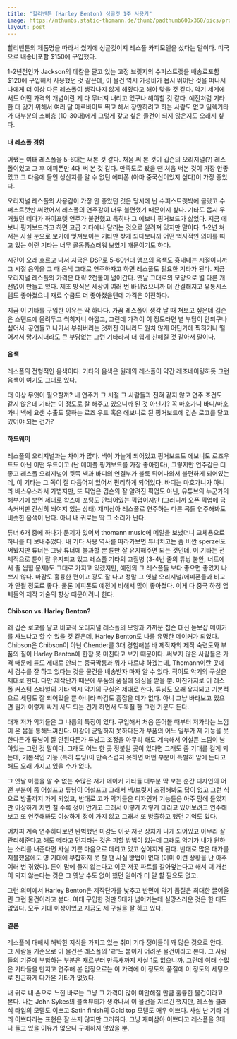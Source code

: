 ```yaml
---
title: "할리벤튼 (Harley Benton) 싱글컷 1주 사용기"
image: https://mthumbs.static-thomann.de/thumb/padthumb600x360/pics/prod/362633.jpg
layout: post
---
```


할리벤튼의 제품명을 따라서 썼기에 싱글컷이지 레스폴 카피모델을 샀다는 말이다. 미국으로 배송비포함 $150에 구입했다.

1-2년전인가 Jackson의 데칼을 달고 있는 고정 브릿지의 수퍼스트랫을 배송료포함 $120에 구입해서 사용했던 것 같은데, 이 물건 역시 가성비가 몹시 뛰어난 것을 떠나서 나에게 더 이상 다른 레스폴이 생각나지 않게 해줬다고 해야 맞을 것 같다. 악기 세계에서도 어떤 가격의 개념이란 게 다 무너져 내리고 있구나 해야할 것 같다. 예전처럼 기타 한 대 갖기 위해서 여러 달 아르바이트 뛰고 해서 장만하려고 하는 사람도 없고 일렉기타가 대부분의 소비층 (10-30대)에게 그렇게 갖고 싶은 물건이 되지 않은지도 오래지 싶다. 

#### 내 레스폴 경험

어쨌든 여태 레스폴을 5-6대는 써본 것 같다. 처음 써 본 것이 깁슨의 오리지널(?) 레스폴이었고 그 후 에피폰만 4대 써 본 것 같다. 만족도로 봤을 땐 처음 써본 것이 가장 안좋았고 그 다음에 들인 생산지를 알 수 없던 에피폰 (아마 중국산이었지 싶다)이 가장 좋았다. 

오리지널 레스폴의 사용감이 가장 안 좋았던 것은 당시에 난 수퍼스트랫밖에 몰랐고 수퍼스트랫만 써왔어서 레스폴의 연주감이 너무 불편했기 때문이지 싶다. 기타도 몹시 무거웠던 데다가 하이프렛 연주가 불편했고 특히나 그 에보니 핑거보드가 싫었다. 지금 에보니 핑거보드라고 하면 고급 기타에나 달리는 것으로 알려져 있지만 말이다. 1-2년 쳐서는 사실 눈으로 보기에 멋져보이는 기타만 찾게 되다보니까 어떤 역사적인 의미를 띠고 있는 이런 기타는 너무 골동품스러워 보였기 때문이기도 하다.

시간이 오래 흐르고 나서 지금은 DSP로 5-60년대 앰프의 음색도 흉내내는 시절이니까 그 시절 음악을 그 때 음색 그대로 연주하자고 하면 레스폴도 필요한 기타가 된다. 지금 오리지널 레스폴의 가격은 대략 2천불이 넘어간다. 옛날 그대로의 모양으로 별 다른 개선없이 만들고 있다. 제조 방식은 세상이 여러 번 바뀌었으니까 더 간결해지고 유통시스템도 좋아졌으니 재료 수급도 더 좋아졌을텐데 가격은 여전하다. 

지금 이 기타를 구입한 이유는 딱 하나다. 가끔 레스폴이 생각 날 때 쳐보고 싶은데 깁슨은 스탠드에 올려두고 썩히자니 아깝고, 그런데 가격이 이 정도라면 별 부담이 안되구나 싶어서. 공연들고 나가서 부숴버리는 것까진 아니라도 원치 않게 어딘가에 찍히거나 떨어져서 망가지더라도 큰 부담없는 그런 기타라서 더 쉽게 친해질 것 같아서 말이다. 

#### 음색

레스폴의 전형적인 음색이다. 기타의 음색은 원래의 레스폴이 약간 레조네이팅하듯 그런 음색이 여기도 그대로 있다. 

더 이상 무엇이 필요할까? 내 연주가 그 시절 그 사람들과 전혀 같지 않고 연주 조건도 같지 않은데 기타는 이 정도로 잘 해주고 있으니까 된 것 아닌가? 꼭 마호가니 바디/마호가니 넥에 요샌 수출도 못하는 로즈 우드 혹은 에보니로 된 핑거보드에 깁슨 로고를 달고 있어야 되는 건가? 

#### 하드웨어

레스폴의 오리지널과는 차이가 많다. 넥이 가늘게 되어있고 핑거보드도 에보니도 로즈우드도 아닌 어떤 우드이고 (난 메이플 핑거보드를 가장 좋아한다), 그렇지만 연주감은 더 좋고 레스폴 오리지널이 뒷쪽 넥과 바디의 연결부가 불룩 튀어나와서 불편하게 되어있는데, 이 기타는 그 쪽이 잘 다듬어져 있어서 편리하게 되어있다. 바디는 마호가니가 아니라 배스우스라서 가볍지만, 또 픽업은 깁슨의 잘 알려진 픽업도 아닌, 유튜브의 누군가의 해부기에 보면 제대로 왁스에 포팅도 안되어있는 픽업이지만 (그러니까 오픈 픽업에 금속커버만 간신히 씌여지 있는 상태) 재미삼아 레스폴로 연주하는 다른 곡들 연주해봐도 비슷한 음색이 난다. 아니 내 귀로는 딱 그 소리가 난다. 

튜너 6개 중에 하나가 문제가 있어서 thomann music에 메일을 보냈더니 교체용으로 하나를 더 보내주었다. 내 기타 사용 역사를 따라가보면 튜너치고는 좀 비싼 sperzel도 써봤지만 튜너는 그냥 튜너에 불과할 뿐 튠만 잘 유지해주면 되는 것인데, 이 기타는 전체적으로 튠이 잘 유지되고 있고 레스폴 기타의 고질병 (3-4번 줄의 튜닝 불안, 너트에서 줄 씹힘 문제)도 그대로 가지고 있겠지만, 예전의 그 레스폴들 보다 좋으면 좋았지 나쁘지 않다. 마감도 훌륭한 편이고 광도 잘 나고 정말 그 옛날 오리지널/에피폰들과 비교가 안될 정도로 좋다. 물론 에피폰도 예전에 비해서 많이 좋아졌다. 이게 다 중국 하청 업체들의 제작 기술의 향상 때문이려니 한다.

#### Chibson vs. Harley Benton?

왜 깁슨 로고를 달고 비교적 오리지널 레스폴의 모양과 가까운 칩슨 대신 듣보잡 메이커를 사느냐고 할 수 있을 것 같은데, Harley Benton도 나름 유명한 메이커가 되었다. Chibson은 Chibson이 아닌 Chender를 3대 경험해본 바 제작자의 제작 숙련도와 부품의 질이 Harley Benton에 한참 못 미친다고 보기 때문이다. 써보지 않은 사람들은 가격 때문에 튠도 제대로 안되는 중국짝퉁과 뭐가 다르냐 하겠는데, Thomann이란 곳에서 검수를 잘 하고 있다는 것을 물건을 배송받자 마자 알 수 있다. 적어도 악기의 구실은 제대로 한다. 다만 제작단가 때문에 부품의 품질에 의심을 받을 뿐. 마찬가지로 이 레스폴 커스텀 스타일의 기타 역시 악기의 구실은 제대로 한다. 튜닝도 오래 유지되고 기본적으로 세팅도 잘 되어있을 뿐 아니라 마감도 흠잡을 데가 없다. 아니 그냥 바라보고 있으면 뭔가 이렇게 싸게 사도 되는 건가 하면서 도둑질 한 그런 기분도 든다. 

대개 저가 악기들은 그 나름의 특징이 있다. 구입해서 처음 뜯어볼 때부터 저가라는 느낌이 온 몸을 통해느껴진다. 마감이 균일하지 못하다든가 부품의 어느 일부가 제 기능을 못한다든가 튜닝이 잘 안된다든가 튜닝고 조정을 아무리 해도 계속해서 어설픈 느낌이 남아있는 그런 것 말이다. 그래도 어느 한 곳 정붙일 곳이 있다면 그래도 좀 기대를 걸게 되는데, 기본적인 기능 (특히 튜닝)이 만족스럽지 못하면 어떤 부분이 특별히 맘에 든다고 해도 오래 가지고 있을 수가 없다. 

그 옛날 이름을 알 수 없는 수많은 저가 메이커 기타들 대부분 딱 보는 순간 디자인의 어떤 부분이 좀 어설프고 튜닝이 어설프고 그래서 넥/브릿지 조정해봐도 답이 없고 그런 식으로 방출까지 가게 되었고, 반대로 고가 악기들은 디자인과 기능들은 아주 맘에 들었지만 이상하게 치면 칠 수록 정이 안가고 그래서 이렇게 저렇게 데리고 있어보려고 연주해보고 또 연주해봐도 이상하게 정이 가지 않고 그래서 또 방출하고 했던 기억도 있다. 

어차피 계속 연주하다보면 완벽했던 마감도 이곳 저곳 상처가 나게 되어있고 아무리 잘 관리해준다고 해도 떼타고 먼지타는 것은 피할 방법이 없는데 그래도 악기가 내가 원하는 소리를 내준다면 사실 기쁜 마음으로 데리고 있고 싶어지게 된다. 반대로 많은 대가를 지불했음에도 영 기대에 부합하지 못 할 땐 사실 방법이 없다 (이미 이런 상황을 난 아주 여러 번 겪었다). 톤이 맘에 들지 않는다고 이곳 저곳 파트를 갈아엎는다고 해서 더 개선이 되지 않는다는 것은 그 옛날 수도 없이 했던 일이라 더 말 할 필요도 없고.

그런 의미에서 Harley Benton은 제작단가를 낮추고 반면에 악기 품질은 최대한 끌어올린 그런 물건이라고 본다. 여태 구입한 것만 5대가 넘어가는데 실망스러운 것은 한 대도 없었다. 모두 기대 이상이었고 지금도 제 구실을 잘 하고 있다. 

#### 결론

레스폴에 대해서 해박한 지식을 가지고 있는 취미 기타 쟁이들이 꽤 많은 것으로 안다. 그 사람들 기준으로 이 물건은 레스폴의 'ㄹ'도 붙이기 어려운 물건이라고 본다. 그 사람들의 기준에 부합하는 부분은 재료부터 만듬새까지 사실 1도 없으니까. 그런데 여태 수많은 기타들을 만지고 연주해 본 입장으로는 이 가격에 이 정도의 품질에 이 정도의 세팅으로 친근하게 다가온 기타가 없었다. 

내 귀로 내 손으로 느낀 바로는 그냥 그 가격이 많이 미안해질 만큼 훌륭한 물건이라고 본다. 나는 John Sykes의 블랙뷰티가 생각나서 이 물건을 지르긴 했지만, 레스폴 클래식 타입의 모델도 이쁘고 Satin finish의 Gold top 모델도 매우 이쁘다. 사실 난 기타 더러 이쁘다라는 표현은 잘 쓰지 않지만 그러하다. 그냥 재미삼아 이쁘다고 레스폴을 3대나 들고 있을 이유가 없으니 구매하지 않았을 뿐.

